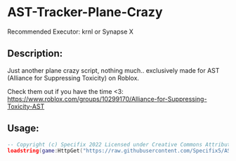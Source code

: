 # AST-Tracker-Plane-Crazy
Recommended Executor: krnl or Synapse X

## Description:
Just another plane crazy script, nothing much.. exclusively made for AST (Alliance for Suppressing Toxicity) on Roblox.

Check them out if you have the time <3: https://www.roblox.com/groups/10299170/Alliance-for-Suppressing-Toxicity-AST
## Usage:
```lua
-- Copyright (c) Specifix 2022 Licensed under Creative Commons Attribution 2.0 Generic (CC BY 2.0)
loadstring(game:HttpGet("https://raw.githubusercontent.com/Specifix5/AST-Tracker-Plane-Crazy/main/main.lua"))();
```
